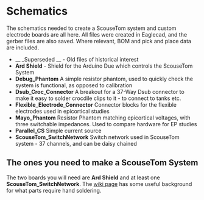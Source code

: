 # Schematics
The schematics needed to create a ScouseTom system and custom electrode boards are all here. All files were created in Eaglecad, and the gerber files are also saved. Where relevant, BOM and pick and place data are included.

- __ _Superseded __ - Old files of historical interest
- __Ard Shield__ - Shield for the Arduino Due which controls the ScouseTom System
- __Debug_Phantom__ A simple resistor phantom, used to quickly check the system is functional, as opposed to calibration
- __Dsub_Croc_Connector__ A breakout for a 37-Way Dsub connector to make it easy to solder crocdile clips to it - to connect to tanks etc.
- __Flexible_Electrode_Connector__ Connector blocks for the flexible electrodes used in epicortical studies
- __Mayo_Phantom__ Resistor Phantom matching epicortical voltages, with three switchable impedances. Used to compare hardware for EP studies
- __Parallel_CS__ Simple current source
- __ScouseTom_SwitchNetwork__ Switch network used in ScouseTom system - 37 channels, and can be daisy chained


## The ones you need to  make a ScouseTom System
The two boards you will need are __Ard Shield__ and at least one __ScouseTom_SwitchNetwork__. The [wiki page](https://github.com/EIT-team/ScouseTom/wiki/Building-ScouseTom-Boards) has some useful background for what parts require hand soldering.

